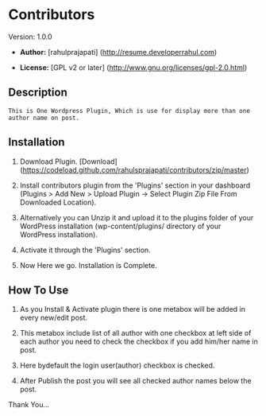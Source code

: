 # Contributors #

  Version:  1.0.0

* **Author:** [rahulprajapati] (http://resume.developerrahul.com)

* **License:** [GPL v2 or later] (http://www.gnu.org/licenses/gpl-2.0.html)

## Description ##
	This is One Wordpress Plugin, Which is use for display more than one author name on post.
	
## Installation ##
1. Download Plugin. 
   [Download] (https://codeload.github.com/rahulsprajapati/contributors/zip/master) 

2. Install contributors plugin from the 'Plugins' section in your dashboard (Plugins > Add New > Upload Plugin -> Select Plugin Zip File From Downloaded Location).

3. Alternatively you can Unzip it and upload it to the plugins folder of your WordPress installation (wp-content/plugins/ directory of your WordPress installation).

4. Activate it through the 'Plugins' section.

5. Now Here we go. Installation is Complete.

## How To Use ##
1. As you Install & Activate plugin there is one metabox will be added in every new/edit post.

2. This metabox include list of all author with one checkbox at left side of each author you need to check the checkbox if you add him/her name in post.

3. Here bydefault the login user(author) checkbox is checked. 

4. After Publish the post you will see all checked author names below the post.


Thank You...


